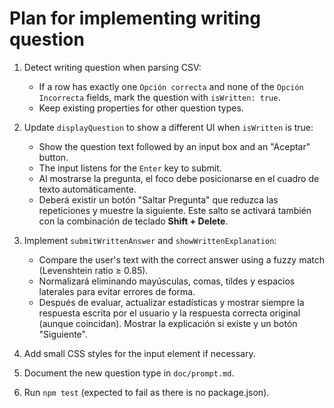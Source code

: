 # Plan for implementing writing question

1. Detect writing question when parsing CSV:
   - If a row has exactly one `Opción correcta` and none of the `Opción Incorrecta` fields,
     mark the question with `isWritten: true`.
   - Keep existing properties for other question types.

2. Update `displayQuestion` to show a different UI when `isWritten` is true:
   - Show the question text followed by an input box and an "Aceptar" button.
   - The input listens for the `Enter` key to submit.
   - Al mostrarse la pregunta, el foco debe posicionarse en el cuadro de texto
     automáticamente.
   - Deberá existir un botón "Saltar Pregunta" que reduzca las repeticiones y
     muestre la siguiente. Este salto se activará también con la combinación de
     teclado **Shift + Delete**.

3. Implement `submitWrittenAnswer` and `showWrittenExplanation`:
   - Compare the user's text with the correct answer using a fuzzy match
     (Levenshtein ratio ≥ 0.85).
   - Normalizará eliminando mayúsculas, comas, tildes y espacios laterales para
     evitar errores de forma.
   - Después de evaluar, actualizar estadísticas y mostrar siempre la respuesta
     escrita por el usuario y la respuesta correcta original (aunque coincidan).
     Mostrar la explicación si existe y un botón "Siguiente".

4. Add small CSS styles for the input element if necessary.

5. Document the new question type in `doc/prompt.md`.

6. Run `npm test` (expected to fail as there is no package.json).
